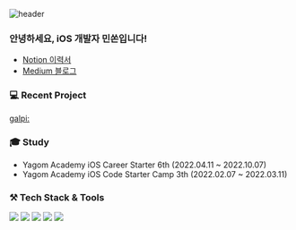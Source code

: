 ![header](https://capsule-render.vercel.app/api?type=wave&color=auto&height=300&section=header&text=Minsson&fontSize=60)

### 안녕하세요, iOS 개발자 민쏜입니다!
- [Notion 이력서](https://dev-minsson.notion.site/1628-iOS-33cc1b08424941bba81b52f0babb15e7)
- [Medium 블로그](https://minsson.medium.com)

### 💻 Recent Project
[galpi:](https://github.com/team-galpi/ios-galpi/pulls?q=is%3Apr+is%3Aclosed)

### 🎓 Study
- Yagom Academy iOS Career Starter 6th (2022.04.11 ~ 2022.10.07)
- Yagom Academy iOS Code Starter Camp 3th (2022.02.07 ~ 2022.03.11)

### ⚒️  Tech Stack & Tools
<img src="https://img.shields.io/badge/iOS-000000?style=for-the-badge&logo=iOS&logoColor=white">  <img src="https://img.shields.io/badge/Swift-F05138?style=for-the-badge&logo=Swift&logoColor=white">  <img src="https://img.shields.io/badge/Xcode-147EFB?style=for-the-badge&logo=Xcode&logoColor=white">  <img src="https://img.shields.io/badge/Git-F05032?style=for-the-badge&logo=Git&logoColor=white">  <img src="https://img.shields.io/badge/Notion-FFFFFF?style=for-the-badge&logo=Notion&logoColor=black"> 
<br>
